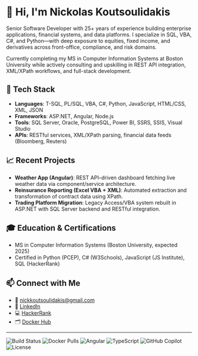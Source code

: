 # 👋 Hi, I'm Nickolas Koutsoulidakis

Senior Software Developer with 25+ years of experience building enterprise applications, financial systems, and data platforms. I specialize in SQL, VBA, C#, and Python—with deep exposure to equities, fixed income, and derivatives across front-office, compliance, and risk domains.

Currently completing my MS in Computer Information Systems at Boston University while actively consulting and upskilling in REST API integration, XML/XPath workflows, and full-stack development.

## 🔧 Tech Stack
- **Languages**: T-SQL, PL/SQL, VBA, C#, Python, JavaScript, HTML/CSS, XML, JSON
- **Frameworks**: ASP.NET, Angular, Node.js
- **Tools**: SQL Server, Oracle, PostgreSQL, Power BI, SSRS, SSIS, Visual Studio
- **APIs**: RESTful services, XML/XPath parsing, financial data feeds (Bloomberg, Reuters)

## 📈 Recent Projects
- **Weather App (Angular)**: REST API–driven dashboard fetching live weather data via component/service architecture.
- **Reinsurance Reporting (Excel VBA + XML)**: Automated extraction and transformation of contract data using XPath.
- **Trading Platform Migration**: Legacy Access/VBA system rebuilt in ASP.NET with SQL Server backend and RESTful integration.

## 🎓 Education & Certifications
- MS in Computer Information Systems (Boston University, expected 2025)
- Certified in Python (PCEP), C# (W3Schools), JavaScript (JS Institute), SQL (HackerRank)

## 📫 Connect with Me
- 📧 nickkoutsoulidakis@gmail.com
- 🔗 [LinkedIn](https://linkedin.com/in/windowsdeveloper)
- 💻 [HackerRank](https://hackerrank.com/nick_kouts)
- 🗂️ [Docker Hub](https://hub.docker.com/r/nickkouts197)
---
![Build Status](https://img.shields.io/github/actions/workflow/status/nick-kouts/weather-app/main.yml?branch=main)
![Docker Pulls](https://img.shields.io/docker/pulls/nickkouts197/weather-app)
![Angular](https://img.shields.io/badge/angular-16-red)
![TypeScript](https://img.shields.io/badge/typescript-5.2-blue)
![GitHub Copilot](https://img.shields.io/badge/copilot-enabled-green)
![License](https://img.shields.io/badge/license-MIT-lightgrey)

